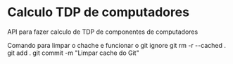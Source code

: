 # Calculo TDP de computadores
API para fazer calculo de TDP de componentes de computadores


Comando para limpar o chache e funcionar o git ignore
git rm -r --cached .
git add .
git commit -m "Limpar cache do Git"
